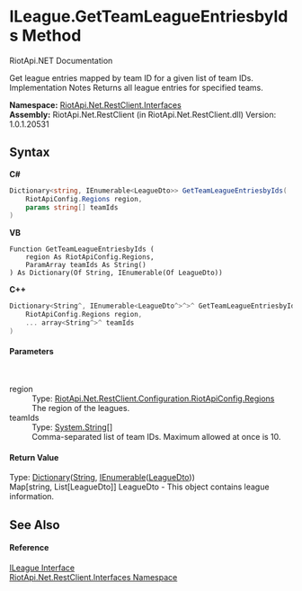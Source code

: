 # ILeague.GetTeamLeagueEntriesbyIds Method 
RiotApi.NET Documentation 

Get league entries mapped by team ID for a given list of team IDs. Implementation Notes Returns all league entries for specified teams.

**Namespace:**&nbsp;<a href="48cda41f-0d73-abf8-ab33-13ac48004c66">RiotApi.Net.RestClient.Interfaces</a><br />**Assembly:**&nbsp;RiotApi.Net.RestClient (in RiotApi.Net.RestClient.dll) Version: 1.0.1.20531

## Syntax

**C#**<br />
``` C#
Dictionary<string, IEnumerable<LeagueDto>> GetTeamLeagueEntriesbyIds(
	RiotApiConfig.Regions region,
	params string[] teamIds
)
```

**VB**<br />
``` VB
Function GetTeamLeagueEntriesbyIds ( 
	region As RiotApiConfig.Regions,
	ParamArray teamIds As String()
) As Dictionary(Of String, IEnumerable(Of LeagueDto))
```

**C++**<br />
``` C++
Dictionary<String^, IEnumerable<LeagueDto^>^>^ GetTeamLeagueEntriesbyIds(
	RiotApiConfig.Regions region, 
	... array<String^>^ teamIds
)
```


#### Parameters
&nbsp;<dl><dt>region</dt><dd>Type: <a href="4d977124-7072-aed6-d4c3-44de17e37ee2">RiotApi.Net.RestClient.Configuration.RiotApiConfig.Regions</a><br />The region of the leagues.</dd><dt>teamIds</dt><dd>Type: <a href="http://msdn2.microsoft.com/en-us/library/s1wwdcbf" target="_blank">System.String</a>[]<br />Comma-separated list of team IDs. Maximum allowed at once is 10.</dd></dl>

#### Return Value
Type: <a href="http://msdn2.microsoft.com/en-us/library/xfhwa508" target="_blank">Dictionary</a>(<a href="http://msdn2.microsoft.com/en-us/library/s1wwdcbf" target="_blank">String</a>, <a href="http://msdn2.microsoft.com/en-us/library/9eekhta0" target="_blank">IEnumerable</a>(<a href="80ad95ef-2195-5efa-0497-14d42aa093ee">LeagueDto</a>))<br />Map[string, List[LeagueDto]] LeagueDto - This object contains league information.

## See Also


#### Reference
<a href="f4feab45-6453-d761-cffb-cc231a5a7b28">ILeague Interface</a><br /><a href="48cda41f-0d73-abf8-ab33-13ac48004c66">RiotApi.Net.RestClient.Interfaces Namespace</a><br />